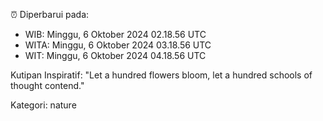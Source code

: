⏰ Diperbarui pada:
- WIB: Minggu, 6 Oktober 2024 02.18.56 UTC
- WITA: Minggu, 6 Oktober 2024 03.18.56 UTC
- WIT: Minggu, 6 Oktober 2024 04.18.56 UTC

Kutipan Inspiratif:
"Let a hundred flowers bloom, let a hundred schools of thought contend."


Kategori: nature

